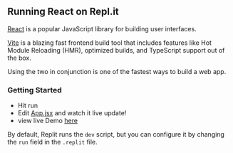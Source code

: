 ## Running React on Repl.it

[React](https://reactjs.org/) is a popular JavaScript library for building user interfaces.

[Vite](https://vitejs.dev/) is a blazing fast frontend build tool that includes features like Hot Module Reloading (HMR), optimized builds, and TypeScript support out of the box.

Using the two in conjunction is one of the fastest ways to build a web app.

### Getting Started
- Hit run
- Edit [App.jsx](#src/App.jsx) and watch it live update!
- view live Demo [here](https://ScoreApp.bhanvidudeja.repl.co)

By default, Replit runs the `dev` script, but you can configure it by changing the `run` field in the `.replit` file.
